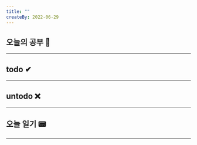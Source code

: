 ```yaml
---
title: ""
createBy: 2022-06-29
---
```

## 오늘의 공부 🎉
---
### 

## todo ✔
---

## untodo ❌
---

## 오늘 일기 📟
---